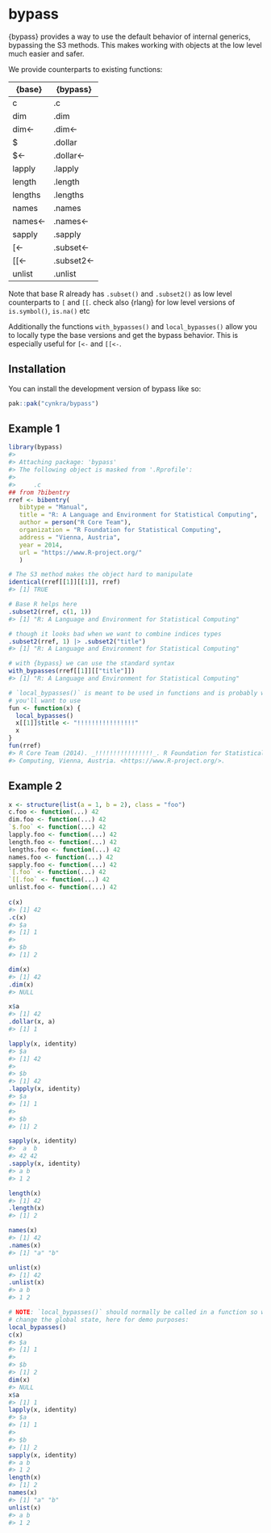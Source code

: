 
# bypass

{bypass} provides a way to use the default behavior of internal
generics, bypassing the S3 methods. This makes working with objects at
the low level much easier and safer.

We provide counterparts to existing functions:

| {base}   | {bypass}    |
|----------|-------------|
| c        | .c          |
| dim      | .dim        |
| dim\<-   | .dim\<-     |
| \$       | .dollar     |
| \$\<-    | .dollar\<-  |
| lapply   | .lapply     |
| length   | .length     |
| lengths  | .lengths    |
| names    | .names      |
| names\<- | .names\<-   |
| sapply   | .sapply     |
| \[\<-    | .subset\<-  |
| \[\[\<-  | .subset2\<- |
| unlist   | .unlist     |

Note that base R already has `.subset()` and `.subset2()` as low level
counterparts to `[` and `[[`. check also {rlang} for low level versions
of `is.symbol()`, `is.na()` etc

Additionally the functions `with_bypasses()` and `local_bypasses()`
allow you to locally type the base versions and get the bypass behavior.
This is especially useful for `[<-` and `[[<-`.

## Installation

You can install the development version of bypass like so:

``` r
pak::pak("cynkra/bypass")
```

## Example 1

``` r
library(bypass)
#> 
#> Attaching package: 'bypass'
#> The following object is masked from '.Rprofile':
#> 
#>     .c
## from ?bibentry
rref <- bibentry(
   bibtype = "Manual",
   title = "R: A Language and Environment for Statistical Computing",
   author = person("R Core Team"),
   organization = "R Foundation for Statistical Computing",
   address = "Vienna, Austria",
   year = 2014,
   url = "https://www.R-project.org/"
   )

# The S3 method makes the object hard to manipulate
identical(rref[[1]][[1]], rref)
#> [1] TRUE

# Base R helps here
.subset2(rref, c(1, 1))
#> [1] "R: A Language and Environment for Statistical Computing"

# though it looks bad when we want to combine indices types
.subset2(rref, 1) |> .subset2("title")
#> [1] "R: A Language and Environment for Statistical Computing"

# with {bypass} we can use the standard syntax
with_bypasses(rref[[1]][["title"]])
#> [1] "R: A Language and Environment for Statistical Computing"

# `local_bypasses()` is meant to be used in functions and is probably what
# you'll want to use
fun <- function(x) {
  local_bypasses()
  x[[1]]$title <- "!!!!!!!!!!!!!!!!"
  x
}
fun(rref)
#> R Core Team (2014). _!!!!!!!!!!!!!!!!_. R Foundation for Statistical
#> Computing, Vienna, Austria. <https://www.R-project.org/>.
```

## Example 2

``` r
x <- structure(list(a = 1, b = 2), class = "foo")
c.foo <- function(...) 42
dim.foo <- function(...) 42
`$.foo` <- function(...) 42
lapply.foo <- function(...) 42
length.foo <- function(...) 42
lengths.foo <- function(...) 42
names.foo <- function(...) 42
sapply.foo <- function(...) 42
`[.foo` <- function(...) 42
`[[.foo` <- function(...) 42
unlist.foo <- function(...) 42
  
c(x)
#> [1] 42
.c(x)
#> $a
#> [1] 1
#> 
#> $b
#> [1] 2

dim(x)
#> [1] 42
.dim(x)
#> NULL

x$a
#> [1] 42
.dollar(x, a)
#> [1] 1

lapply(x, identity)
#> $a
#> [1] 42
#> 
#> $b
#> [1] 42
.lapply(x, identity)
#> $a
#> [1] 1
#> 
#> $b
#> [1] 2

sapply(x, identity)
#>  a  b 
#> 42 42
.sapply(x, identity)
#> a b 
#> 1 2

length(x)
#> [1] 42
.length(x)
#> [1] 2

names(x)
#> [1] 42
.names(x)
#> [1] "a" "b"

unlist(x)
#> [1] 42
.unlist(x)
#> a b 
#> 1 2

# NOTE: `local_bypasses()` should normally be called in a function so we don't 
# change the global state, here for demo purposes:
local_bypasses()
c(x)
#> $a
#> [1] 1
#> 
#> $b
#> [1] 2
dim(x)
#> NULL
x$a
#> [1] 1
lapply(x, identity)
#> $a
#> [1] 1
#> 
#> $b
#> [1] 2
sapply(x, identity)
#> a b 
#> 1 2
length(x)
#> [1] 2
names(x)
#> [1] "a" "b"
unlist(x)
#> a b 
#> 1 2
```
